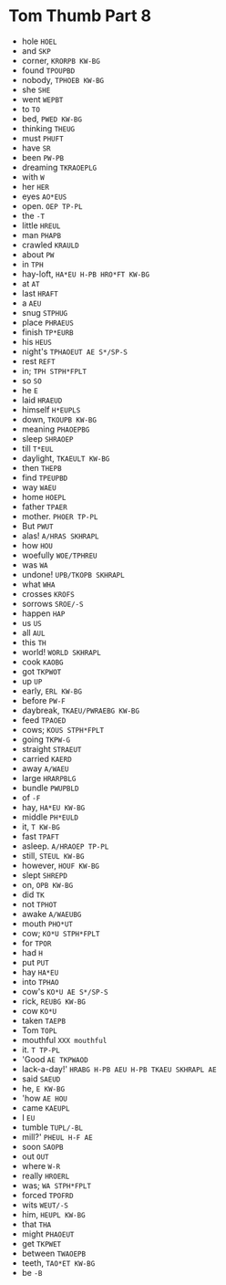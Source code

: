 # Tom Thumb Part 8

* hole `HOEL`
* and `SKP`
* corner, `KRORPB KW-BG`
* found `TPOUPBD`
* nobody, `TPHOEB KW-BG`
* she `SHE`
* went `WEPBT`
* to `TO`
* bed, `PWED KW-BG`
* thinking `THEUG`
* must `PHUFT`
* have `SR`
* been `PW-PB`
* dreaming `TKRAOEPLG`
* with `W`
* her `HER`
* eyes `AO*EUS`
* open. `OEP TP-PL`
* the `-T`
* little `HREUL`
* man `PHAPB`
* crawled `KRAULD`
* about `PW`
* in `TPH`
* hay-loft, `HA*EU H-PB HRO*FT KW-BG`
* at `AT`
* last `HRAFT`
* a `AEU`
* snug `STPHUG`
* place `PHRAEUS`
* finish `TP*EURB`
* his `HEUS`
* night's `TPHAOEUT AE S*/SP-S`
* rest `REFT`
* in; `TPH STPH*FPLT`
* so `SO`
* he `E`
* laid `HRAEUD`
* himself `H*EUPLS`
* down, `TKOUPB KW-BG`
* meaning `PHAOEPBG`
* sleep `SHRAOEP`
* till `T*EUL`
* daylight, `TKAEULT KW-BG`
* then `THEPB`
* find `TPEUPBD`
* way `WAEU`
* home `HOEPL`
* father `TPAER`
* mother. `PHOER TP-PL`
* But `PWUT`
* alas! `A/HRAS SKHRAPL`
* how `HOU`
* woefully `WOE/TPHREU`
* was `WA`
* undone! `UPB/TKOPB SKHRAPL`
* what `WHA`
* crosses `KROFS`
* sorrows `SROE/-S`
* happen `HAP`
* us `US`
* all `AUL`
* this `TH`
* world! `WORLD SKHRAPL`
* cook `KAOBG`
* got `TKPWOT`
* up `UP`
* early, `ERL KW-BG`
* before `PW-F`
* daybreak, `TKAEU/PWRAEBG KW-BG`
* feed `TPAOED`
* cows; `KOUS STPH*FPLT`
* going `TKPW-G`
* straight `STRAEUT`
* carried `KAERD`
* away `A/WAEU`
* large `HRARPBLG`
* bundle `PWUPBLD`
* of `-F`
* hay, `HA*EU KW-BG`
* middle `PH*EULD`
* it, `T KW-BG`
* fast `TPAFT`
* asleep. `A/HRAOEP TP-PL`
* still, `STEUL KW-BG`
* however, `HOUF KW-BG`
* slept `SHREPD`
* on, `OPB KW-BG`
* did `TK`
* not `TPHOT`
* awake `A/WAEUBG`
* mouth `PHO*UT`
* cow; `KO*U STPH*FPLT`
* for `TPOR`
* had `H`
* put `PUT`
* hay `HA*EU`
* into `TPHAO`
* cow's `KO*U AE S*/SP-S`
* rick, `REUBG KW-BG`
* cow `KO*U`
* taken `TAEPB`
* Tom `TOPL`
* mouthful `XXX mouthful`
* it. `T TP-PL`
* 'Good `AE TKPWAOD`
* lack-a-day!' `HRABG H-PB AEU H-PB TKAEU SKHRAPL AE`
* said `SAEUD`
* he, `E KW-BG`
* 'how `AE HOU`
* came `KAEUPL`
* I `EU`
* tumble `TUPL/-BL`
* mill?' `PHEUL H-F AE`
* soon `SAOPB`
* out `OUT`
* where `W-R`
* really `HROERL`
* was; `WA STPH*FPLT`
* forced `TPOFRD`
* wits `WEUT/-S`
* him, `HEUPL KW-BG`
* that `THA`
* might `PHAOEUT`
* get `TKPWET`
* between `TWAOEPB`
* teeth, `TAO*ET KW-BG`
* be `-B`
